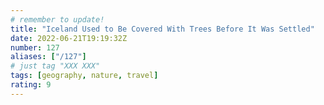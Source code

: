 ```yaml
---
# remember to update!
title: "Iceland Used to Be Covered With Trees Before It Was Settled"
date: 2022-06-21T19:19:32Z
number: 127
aliases: ["/127"]
# just tag "XXX XXX"
tags: [geography, nature, travel]
rating: 9
---
```

